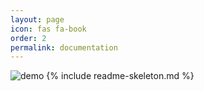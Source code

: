 ```yaml
---
layout: page
icon: fas fa-book
order: 2
permalink: documentation
---
```


![demo](/assets/img/gallery/FTH-intro.gif)
{% include readme-skeleton.md %}
